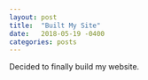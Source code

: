 ```yaml
---
layout: post
title:  "Built My Site"
date:   2018-05-19 -0400
categories: posts
---
```


Decided to finally build my website.
